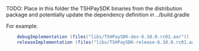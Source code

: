 TODO: Place in this folder the TSHPaySDK binaries from the distribution package and potentially update the dependency definition in ../build.gradle

For example:

``` groovy
    debugImplementation (files("libs/TSHPaySDK-dev-6.10.0.rc01.aar"))
    releaseImplementation (files("libs/TSHPaySDK-release-6.10.0.rc01.aar"))

```